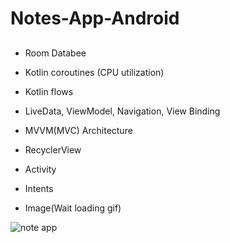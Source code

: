 # Notes-App-Android

## 

- Room Databee
- Kotlin coroutines (CPU utilization)
- Kotlin flows
- LiveData, ViewModel, Navigation, View Binding
- MVVM(MVC) Architecture
- RecyclerView
- Activity 
- Intents

- Image(Wait loading gif)

![note app](https://user-images.githubusercontent.com/59710234/216141525-239eef48-ab2c-4122-a237-aadb2b2d8a4b.gif)

